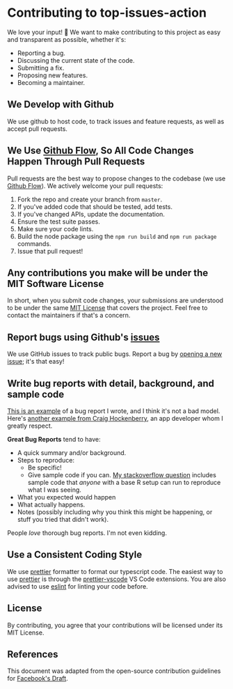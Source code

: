 # Contributing to top-issues-action

We love your input! 🚀 We want to make contributing to this project as easy and transparent as possible, whether it's:

-   Reporting a bug.
-   Discussing the current state of the code.
-   Submitting a fix.
-   Proposing new features.
-   Becoming a maintainer.

## We Develop with Github

We use github to host code, to track issues and feature requests, as well as accept pull requests.

## We Use [Github Flow](https://guides.github.com/introduction/flow/index.html), So All Code Changes Happen Through Pull Requests

Pull requests are the best way to propose changes to the codebase (we use [Github Flow](https://docs.github.com/en/get-started/quickstart/github-flow)). We actively welcome your pull requests:

1.  Fork the repo and create your branch from `master`.
2.  If you've added code that should be tested, add tests.
3.  If you've changed APIs, update the documentation.
4.  Ensure the test suite passes.
5.  Make sure your code lints.
6.  Build the node package using the `npm run build` and `npm run package` commands.
7.  Issue that pull request!

## Any contributions you make will be under the MIT Software License

In short, when you submit code changes, your submissions are understood to be under the same [MIT License](http://choosealicense.com/licenses/mit/) that covers the project. Feel free to contact the maintainers if that's a concern.

## Report bugs using Github's [issues](https://github.com/rickstaa/top-issues-action/issues)

We use GitHub issues to track public bugs. Report a bug by [opening a new issue](https://github.com/rickstaa/top-issues-action/issues/new/choose); it's that easy!

## Write bug reports with detail, background, and sample code

[This is an example](http://stackoverflow.com/q/12488905/180626) of a bug report I wrote, and I think it's not a bad model. Here's [another example from Craig Hockenberry](http://www.openradar.me/11905408), an app developer whom I greatly respect.

**Great Bug Reports** tend to have:

-   A quick summary and/or background.
-   Steps to reproduce:
    -   Be specific!
    -   Give sample code if you can. [My stackoverflow question](http://stackoverflow.com/q/12488905/180626) includes sample code that _anyone_ with a base R setup can run to reproduce what I was seeing.
-   What you expected would happen
-   What actually happens.
-   Notes (possibly including why you think this might be happening, or stuff you tried that didn't work).

People _love_ thorough bug reports. I'm not even kidding.

## Use a Consistent Coding Style

We use [prettier](https://prettier.io/) formatter to format our typescript code. The easiest way to use [prettier](https://prettier.io/) is through the [prettier-vscode](https://marketplace.visualstudio.com/items?itemName=esbenp.prettier-vscode) VS Code extensions. You are also advised to use [eslint](https://eslint.org/) for linting your code before.

## License

By contributing, you agree that your contributions will be licensed under its MIT License.

## References

This document was adapted from the open-source contribution guidelines for [Facebook's Draft](https://github.com/facebook/draft-js/blob/a9316a723f9e918afde44dea68b5f9f39b7d9b00/CONTRIBUTING.md).
